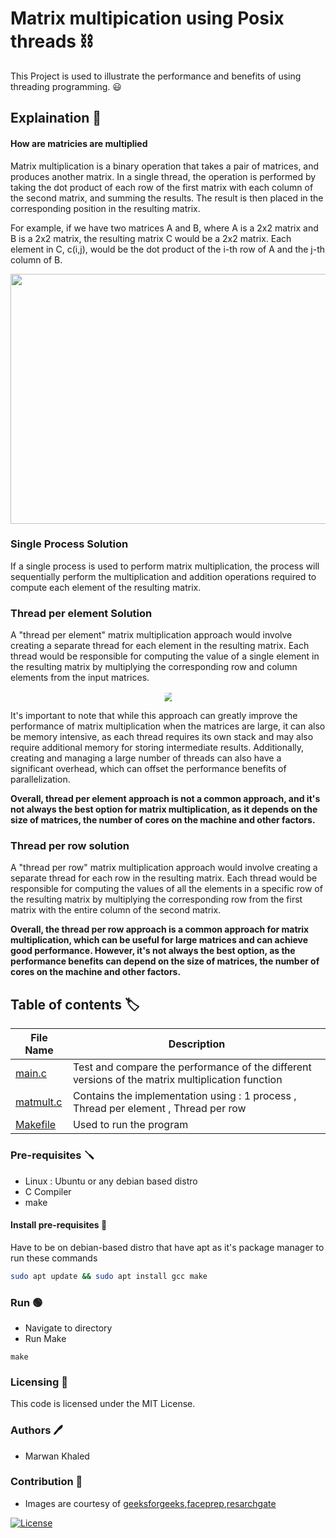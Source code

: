 # Matrix multipication using Posix threads :chains:

This Project is used to illustrate the performance and benefits of using threading programming. :smiley:

## Explaination 📖

#### How are matricies are multiplied

Matrix multiplication is a binary operation that takes a pair of matrices, and produces another matrix. In a single thread, the operation is performed by taking the dot product of each row of the first matrix with each column of the second matrix, and summing the results. The result is then placed in the corresponding position in the resulting matrix.

For example, if we have two matrices A and B, where A is a 2x2 matrix and B is a 2x2 matrix, the resulting matrix C would be a 2x2 matrix. Each element in C, c(i,j), would be the dot product of the i-th row of A and the j-th column of B.

<div style="text-align:center">
<img src="https://i1.faceprep.in/Companies-1/matrix-multiplication-in-python.png" width="600" height="400">
</div>

### Single Process Solution

If a single process is used to perform matrix multiplication, the
process will sequentially perform the multiplication and addition
operations required to compute each element of the resulting
matrix.

### Thread per element Solution

A "thread per element" matrix multiplication approach would involve creating a separate thread for each element in the resulting matrix. Each thread would be responsible for computing the value of a single element in the resulting matrix by multiplying the corresponding row and column elements from the input matrices.

<div style=text-align:center>
<img src="https://www.researchgate.net/profile/J_Haeuser/publication/273445689/figure/download/fig1/AS:648611121623049@1531652350506/The-multi-threaded-matrix-multiplication-is-performed-by-splitting-matrix-C-into.png" style="clip-path: inset(10% 11% 0% 15%);">
</div>


It's important to note that while this approach can greatly improve the performance of matrix multiplication when the matrices are large, it can also be memory intensive, as each thread requires its own stack and may also require additional memory for storing intermediate results. Additionally, creating and managing a large number of threads can also have a significant overhead, which can offset the performance benefits of parallelization.
  
 **Overall, thread per element approach is not a common approach, and it's not always the best option for matrix multiplication, as it depends on the size of matrices, the number of cores on the machine and other factors.**

### Thread per row solution

A "thread per row" matrix multiplication approach would involve creating a separate thread for each row in the resulting matrix. Each thread would be responsible for computing the values of all the elements in a specific row of the resulting matrix by multiplying the corresponding row from the first matrix with the entire column of the second matrix.

**Overall, the thread per row approach is a common approach for matrix multiplication, which can be useful for large matrices and can achieve good performance. However, it's not always the best option, as the performance benefits can depend on the size of matrices, the number of cores on the machine and other factors.**

## Table of contents :label:

| File Name | Description                                                                                      |
|-----------|--------------------------------------------------------------------------------------------------|
| [main.c](https://github.com/XMaroRadoX/Matrix-Multipication-using-posix-threads/blob/master/main.c)   | Test and compare the performance of the different versions of the matrix multiplication function |
| [matmult.c](https://github.com/XMaroRadoX/Matrix-Multipication-using-posix-threads/blob/master/matmult.c) | Contains the implementation using : 1 process , Thread per element , Thread per row              |
| [Makefile](https://github.com/XMaroRadoX/Matrix-Multipication-using-posix-threads/blob/master/Makefile)  | Used to run the program                                                                          |

### Pre-requisites :screwdriver:

* Linux : Ubuntu or any debian based distro
* C Compiler
* make

#### Install pre-requisites :toolbox:

Have to be on debian-based distro that have apt as it's package manager to run these commands

```sh
sudo apt update && sudo apt install gcc make
```

### Run :green_circle:

* Navigate to directory
* Run Make

`make`

### Licensing :pencil:

This code is licensed under the MIT License.

### Authors :pen:

* Marwan Khaled

### Contribution :clinking_glasses:

* Images are courtesy of [geeksforgeeks](https://www.geeksforgeeks.org/),[faceprep](https://faceprep.in),[resarchgate](https://resarchgate.net)

[![License](https://img.shields.io/badge/License-MIT-red.svg)](https://opensource.org/licenses/MIT)
